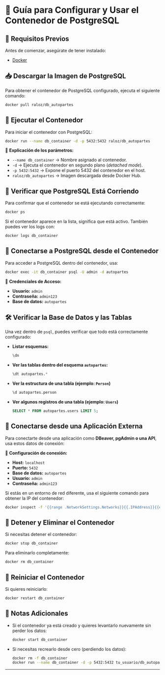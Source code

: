 # 📌 Guía para Configurar y Usar el Contenedor de PostgreSQL

## 📝 **Requisitos Previos**

Antes de comenzar, asegúrate de tener instalado:

- [Docker](https://docs.docker.com/get-docker/)

## 📥 **Descargar la Imagen de PostgreSQL**

Para obtener el contenedor de PostgreSQL configurado, ejecuta el siguiente comando:

```bash
docker pull raloz/db_autopartes
```

## 🚀 **Ejecutar el Contenedor**

Para iniciar el contenedor con PostgreSQL:

```bash
docker run --name db_container -d -p 5432:5432 raloz/db_autopartes
```

🔹 **Explicación de los parámetros:**

- `--name db_container` → Nombre asignado al contenedor.
- `-d` → Ejecuta el contenedor en segundo plano (*detached mode*).
- `-p 5432:5432` → Expone el puerto 5432 del contenedor en el host.
- `raloz/db_autopartes` → Imagen descargada desde Docker Hub.

## 🔄 **Verificar que PostgreSQL Está Corriendo**

Para confirmar que el contenedor se está ejecutando correctamente:

```bash
docker ps
```

Si el contenedor aparece en la lista, significa que está activo. También puedes ver los logs con:

```bash
docker logs db_container
```

## 🔗 **Conectarse a PostgreSQL desde el Contenedor**

Para acceder a PostgreSQL dentro del contenedor, usa:

```bash
docker exec -it db_container psql -U admin -d autopartes
```

📌 **Credenciales de Acceso:**

- **Usuario:** `admin`
- **Contraseña:** `admin123`
- **Base de datos:** `autopartes`

## 🛠 **Verificar la Base de Datos y las Tablas**

Una vez dentro de `psql`, puedes verificar que todo está correctamente configurado:

- **Listar esquemas:**
  ```sql
  \dn
  ```
- **Ver las tablas dentro del esquema ************`autopartes`************:**
  ```sql
  \dt autopartes.*
  ```
- **Ver la estructura de una tabla (ejemplo: ************`Person`************)**
  ```sql
  \d autopartes.person
  ```
- **Ver algunos registros de una tabla (ejemplo: ************`Users`************)**
  ```sql
  SELECT * FROM autopartes.users LIMIT 5;
  ```

## 📡 **Conectarse desde una Aplicación Externa**

Para conectarte desde una aplicación como **DBeaver, pgAdmin o una API**, usa estos datos de conexión:

🔹 **Configuración de conexión:**

- **Host:** `localhost`
- **Puerto:** `5432`
- **Base de datos:** `autopartes`
- **Usuario:** `admin`
- **Contraseña:** `admin123`

Si estás en un entorno de red diferente, usa el siguiente comando para obtener la IP del contenedor:

```bash
docker inspect -f '{{range .NetworkSettings.Networks}}{{.IPAddress}}{{end}}' db_container
```

## 🛑 **Detener y Eliminar el Contenedor**

Si necesitas detener el contenedor:

```bash
docker stop db_container
```

Para eliminarlo completamente:

```bash
docker rm db_container
```

## 🔄 **Reiniciar el Contenedor**

Si quieres reiniciarlo:

```bash
docker restart db_container
```

## 🎯 **Notas Adicionales**

- Si el contenedor ya está creado y quieres levantarlo nuevamente sin perder los datos:
  ```bash
  docker start db_container
  ```
- Si necesitas recrearlo desde cero (perdiendo los datos):
  ```bash
  docker rm -f db_container
  docker run --name db_container -d -p 5432:5432 tu_usuario/db_autopartes
  ```

---

